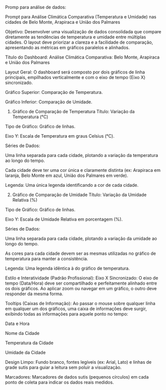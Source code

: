 Promp para análise de dados:

Prompt para Análise Climática Comparativa (Temperatura e Umidade) nas cidades de Belo Monte, Arapiraca e União dos Palmares

Objetivo: Desenvolver uma visualização de dados consolidada que compare diretamente as tendências de temperatura e umidade entre múltiplas cidades. O layout deve priorizar a clareza e a facilidade de comparação, apresentando as métricas em gráficos paralelos e alinhados.

Título do Dashboard: Análise Climática Comparativa: Belo Monte, Arapiraca e União dos Palmares

Layout Geral:
O dashboard será composto por dois gráficos de linha principais, empilhados verticalmente e com o eixo de tempo (Eixo X) sincronizado.

Gráfico Superior: Comparação de Temperatura.

Gráfico Inferior: Comparação de Umidade.

1. Gráfico de Comparação de Temperatura
Título: Variação da Temperatura (°C)

Tipo de Gráfico: Gráfico de linhas.

Eixo Y: Escala de Temperatura em graus Celsius (°C).

Séries de Dados:

Uma linha separada para cada cidade, plotando a variação da temperatura ao longo do tempo.

Cada cidade deve ter uma cor única e claramente distinta (ex: Arapiraca em laranja, Belo Monte em azul, União dos Palmares em verde).

Legenda: Uma única legenda identificando a cor de cada cidade.

2. Gráfico de Comparação de Umidade
Título: Variação da Umidade Relativa (%)

Tipo de Gráfico: Gráfico de linhas.

Eixo Y: Escala de Umidade Relativa em porcentagem (%).

Séries de Dados:

Uma linha separada para cada cidade, plotando a variação da umidade ao longo do tempo.

As cores para cada cidade devem ser as mesmas utilizadas no gráfico de temperatura para manter a consistência.

Legenda: Uma legenda idêntica à do gráfico de temperatura.

Estilo e Interatividade (Padrão Profissional):
Eixo X Sincronizado: O eixo de tempo (Data/Hora) deve ser compartilhado e perfeitamente alinhado entre os dois gráficos. Ao aplicar zoom ou navegar em um gráfico, o outro deve responder da mesma forma.

Tooltips (Caixas de Informação): Ao passar o mouse sobre qualquer linha em qualquer um dos gráficos, uma caixa de informações deve surgir, exibindo todas as informações para aquele ponto no tempo:

Data e Hora

Nome da Cidade

Temperatura da Cidade

Umidade da Cidade

Design Limpo: Fundo branco, fontes legíveis (ex: Arial, Lato) e linhas de grade sutis para guiar a leitura sem poluir a visualização.

Marcadores: Marcadores de dados sutis (pequenos círculos) em cada ponto de coleta para indicar os dados reais medidos.
